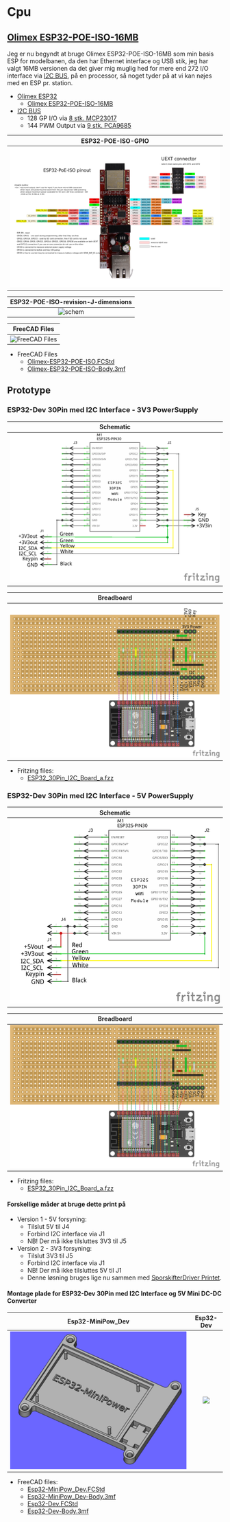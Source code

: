 # Cpu

## [Olimex ESP32-POE-ISO-16MB](https://www.olimex.com/Products/IoT/ESP32/ESP32-POE-ISO/open-source-hardware)

Jeg er nu begyndt at bruge Olimex ESP32-POE-ISO-16MB som min basis ESP for modelbanen, da den har Ethernet interface og USB stik, jeg har valgt 16MB versionen da det giver mig muglig hed for mere end 272 I/O interface via [I2C BUS](https://esphome.io/components/i2c.html), på en processor, så noget tyder på at vi kan nøjes med en ESP pr. station.

* [Olimex ESP32](https://www.olimex.com/Products/IoT/ESP32/)
  * [Olimex ESP32-POE-ISO-16MB](https://www.olimex.com/Products/IoT/ESP32/ESP32-POE-ISO/open-source-hardware)
* [I2C BUS](https://esphome.io/components/i2c.html)
  * 128 GP I/O via [8 stk. MCP23017](https://esphome.io/components/mcp230xx#mcp23017-label)
  * 144 PWM Output via [9 stk. PCA9685](https://esphome.io/components/output/pca9685)

|ESP32-POE-ISO-GPIO|
|:---:|
|![schem](./Olimex_ESP32-POE-ISO/ESP32-POE-ISO-GPIO.png)|

|ESP32-POE-ISO-revision-J-dimensions|
|:---:|
|![schem](./Olimex_ESP32-POE-ISO/Skærmbillede%20fra%202024-08-15%2021-12-50.png)|

|FreeCAD Files|
|:---:|
|![FreeCAD Files](./Olimex_ESP32-POE-ISO/Skærmbillede%20fra%202024-08-16%2011-08-37.png)|

* FreeCAD Files
  * [Olimex-ESP32-POE-ISO.FCStd](./Olimex_ESP32-POE-ISO/Olimex-ESP32-POE-ISO.FCStd)
  * [Olimex-ESP32-POE-ISO-Body.3mf](./Olimex_ESP32-POE-ISO/Olimex-ESP32-POE-ISO-Body.3mf)

## Prototype

### ESP32-Dev 30Pin med I2C Interface - 3V3 PowerSupply

|Schematic|
|:---:|
|![schem](./ESP32_30Pin_I2C_Board_a/ESP32_30Pin_I2C_Board_3V3_schem.png)|

|Breadboard|
|:---:|
|![Breadboard](./ESP32_30Pin_I2C_Board_a/ESP32_30Pin_I2C_Board_3V3_bb.png)|

* Fritzing files:
  * [ESP32_30Pin_I2C_Board_a.fzz](./ESP32_30Pin_I2C_Board_a/ESP32_30Pin_I2C_Board_3V3.fzz)


### ESP32-Dev 30Pin med I2C Interface - 5V PowerSupply

|Schematic|
|:---:|
|![schem](./ESP32_30Pin_I2C_Board_a/ESP32_30Pin_I2C_Board_5V_schem.png)|

|Breadboard|
|:---:|
|![Breadboard](./ESP32_30Pin_I2C_Board_a/ESP32_30Pin_I2C_Board_5V_bb.png)|

* Fritzing files:
  * [ESP32_30Pin_I2C_Board_a.fzz](./ESP32_30Pin_I2C_Board_a/ESP32_30Pin_I2C_Board_5V.fzz)

#### Forskellige måder at bruge dette print på

* Version 1 - 5V forsyning:
  * Tilslut 5V til J4
  * Forbind I2C interface via J1
  * NB! Der må ikke tilsluttes 3V3 til J5
* Version 2 - 3V3 forsyning:
  * Tilslut 3V3 til J5
  * Forbind I2C interface via J1
  * NB! Der må ikke tilsluttes 5V til J1
  * Denne løsning bruges lige nu sammen med [SporskifterDriver Printet](../SporskifteDriver/README.md).

#### Montage plade for ESP32-Dev 30Pin med I2C Interface og 5V Mini DC-DC Converter

|Esp32-MiniPow_Dev|Esp32-Dev|
|:---:|:---:|
|![Esp32-MiniPow_Dev](./ESP32_30Pin_I2C_Board_a/FreeCAD-Files/Esp32-MiniPow_Dev-Body.png)|![](./ESP32_30Pin_I2C_Board_a/FreeCAD-Files/Skærmbillede%20fra%202024-07-08%2016-51-11.png)

* FreeCAD files:
  * [Esp32-MiniPow_Dev.FCStd](./ESP32_30Pin_I2C_Board_a/FreeCAD-Files/Esp32-MiniPow_Dev.FCStd)
  * [Esp32-MiniPow_Dev-Body.3mf](./ESP32_30Pin_I2C_Board_a/FreeCAD-Files/Esp32-MiniPow_Dev-Body.3mf)
  * [Esp32-Dev.FCStd](./ESP32_30Pin_I2C_Board_a/FreeCAD-Files/Esp32-Dev.FCStd)
  * [Esp32-Dev-Body.3mf](./ESP32_30Pin_I2C_Board_a/FreeCAD-Files/Esp32-Dev-Body.3mf)
